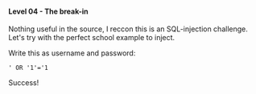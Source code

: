 #### Level 04 - The break-in

Nothing useful in the source, I reccon this is an SQL-injection challenge. Let's try with the perfect school example to inject.

Write this as username and password:

```
' OR '1'='1
```

Success!
